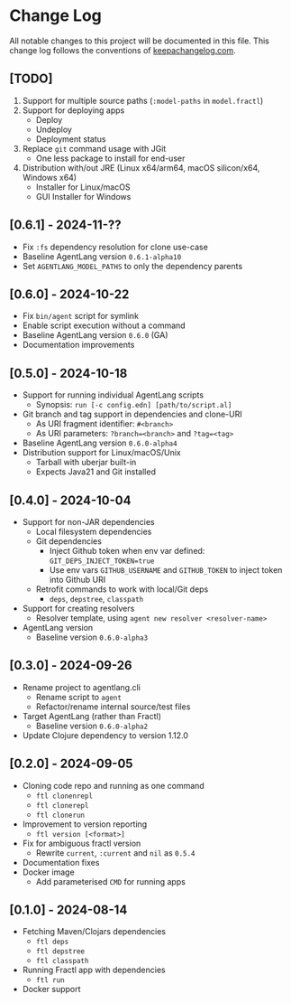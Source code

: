 # Change Log
All notable changes to this project will be documented in this file. This change log follows the conventions of [keepachangelog.com](http://keepachangelog.com/).

## [TODO]
1. Support for multiple source paths (`:model-paths` in `model.fractl`)
2. Support for deploying apps
   - Deploy
   - Undeploy
   - Deployment status
3. Replace `git` command usage with JGit
   - One less package to install for end-user
4. Distribution with/out JRE (Linux x64/arm64, macOS silicon/x64, Windows x64)
   - Installer for Linux/macOS
   - GUI Installer for Windows

## [0.6.1] - 2024-11-??

- Fix `:fs` dependency resolution for clone use-case
- Baseline AgentLang version `0.6.1-alpha10`
- Set `AGENTLANG_MODEL_PATHS` to only the dependency parents

## [0.6.0] - 2024-10-22

- Fix `bin/agent` script for symlink
- Enable script execution without a command
- Baseline AgentLang version `0.6.0` (GA)
- Documentation improvements

## [0.5.0] - 2024-10-18

- Support for running individual AgentLang scripts
  - Synopsis: `run [-c config.edn] [path/to/script.al]`
- Git branch and tag support in dependencies and clone-URI
  - As URI fragment identifier: `#<branch>`
  - As URI parameters: `?branch=<branch>` and `?tag=<tag>`
- Baseline AgentLang version `0.6.0-alpha4`
- Distribution support for Linux/macOS/Unix
  - Tarball with uberjar built-in
  - Expects Java21 and Git installed

## [0.4.0] - 2024-10-04

- Support for non-JAR dependencies
  - Local filesystem dependencies
  - Git dependencies
    - Inject Github token when env var defined: `GIT_DEPS_INJECT_TOKEN=true`
    - Use env vars `GITHUB_USERNAME` and `GITHUB_TOKEN` to inject token into Github URI
  - Retrofit commands to work with local/Git deps
    - `deps`, `depstree`, `classpath`
- Support for creating resolvers
  - Resolver template, using `agent new resolver <resolver-name>`
- AgentLang version
  - Baseline version `0.6.0-alpha3`

## [0.3.0] - 2024-09-26

- Rename project to agentlang.cli
  - Rename script to `agent`
  - Refactor/rename internal source/test files
- Target AgentLang (rather than Fractl)
  - Baseline version `0.6.0-alpha2`
- Update Clojure dependency to version 1.12.0

## [0.2.0] - 2024-09-05

- Cloning code repo and running as one command
  - `ftl clonenrepl`
  - `ftl clonerepl`
  - `ftl clonerun` 
- Improvement to version reporting
  - `ftl version [<format>]`
- Fix for ambiguous fractl version
  - Rewrite `current`, `:current` and `nil` as `0.5.4`
- Documentation fixes
- Docker image
  - Add parameterised `CMD` for running apps

## [0.1.0] - 2024-08-14
- Fetching Maven/Clojars dependencies
  - `ftl deps`
  - `ftl depstree`
  - `ftl classpath`
- Running Fractl app with dependencies
  - `ftl run`
- Docker support
